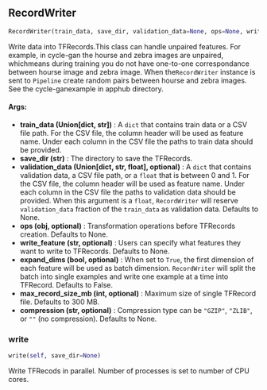 ## RecordWriter
```python
RecordWriter(train_data, save_dir, validation_data=None, ops=None, write_feature=None, expand_dims=False, max_record_size_mb=300, compression=None)
```
Write data into TFRecords.This class can handle unpaired features. For example, in cycle-gan the hourse and zebra images are unpaired, whichmeans during training you do not have one-to-one correspondance between hourse image and zebra image. When the`RecordWriter` instance is sent to `Pipeline` create random pairs between hourse and zebra images. See the cycle-ganexample in apphub directory.

#### Args:

* **train_data (Union[dict, str])** :  A `dict` that contains train data or a CSV file path. For the CSV file, the        column header will be used as feature name. Under each column in the CSV file the paths to train data should        be provided.
* **save_dir (str)** :  The directory to save the TFRecords.
* **validation_data (Union[dict, str, float], optional)** :  A `dict` that contains validation data, a CSV file path, or        a `float` that is between 0 and 1. For the CSV file, the column header will be used as feature name. Under        each column in the CSV file the paths to validation data should be provided. When this argument is a        `float`, `RecordWriter` will reserve `validation_data` fraction of the `train_data` as validation data.        Defaults to None.
* **ops (obj, optional)** :  Transformation operations before TFRecords creation. Defaults to None.
* **write_feature (str, optional)** :  Users can specify what features they want to write to TFRecords. Defaults to        None.
* **expand_dims (bool, optional)** :  When set to `True`, the first dimension of each feature will be used as batch        dimension. `RecordWriter` will split the batch into single examples and write one example at a time into        TFRecord. Defaults to False.
* **max_record_size_mb (int, optional)** :  Maximum size of single TFRecord file. Defaults to 300 MB.
* **compression (str, optional)** :  Compression type can be `"GZIP"`, `"ZLIB"`, or `""` (no compression). Defaults to        None.

### write
```python
write(self, save_dir=None)
```
Write TFRecods in parallel. Number of processes is set to number of CPU cores.